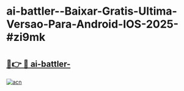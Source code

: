 # ai-battler--Baixar-Gratis-Ultima-Versao-Para-Android-IOS-2025-#zi9mk

# <h2><a href="https://ainizakaria.my?title=ai-battler-&ref=24M">🔗👉 🔴 ai-battler-</a></h2>

[![acn](https://github.com/user-attachments/assets/0f9c940e-d8b0-45ae-aac7-cd30a18b3e1c)](https://ainizakaria.my?title=ai-battler-&ref=24M)

